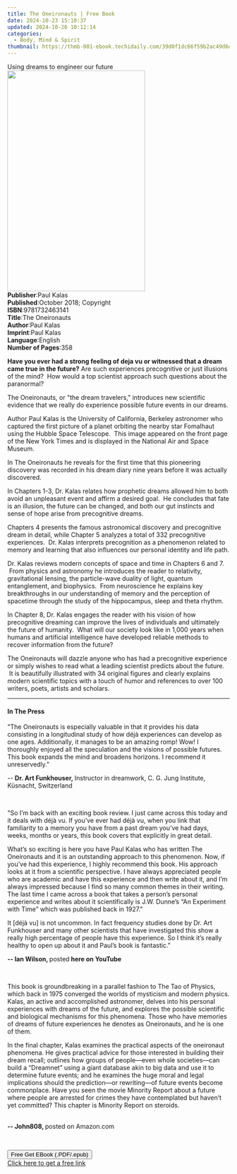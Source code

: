```yaml
---
title: The Oneironauts | Free Book
date: 2024-10-23 15:10:37
updated: 2024-10-26 10:12:14
categories:
  - Body, Mind & Spirit
thumbnail: https://thmb-001-ebook.techidaily.com/39d0f1dc66f59b2ac49d6dd565f04abbb679bc11c3e0dc6e2465e9b9b729d011.jpg
---
```

<main id="book-container">
  <div class="flex flex-col">
    <div class="book-brief flex-1 py-6 px-4 sm:p-6 md:py-10 md:px-8">
      <!-- brief-->
      <div class="book-brief-main">Using dreams to engineer our future</div>
    </div>
    <div
      class="book-meta-info flex-1 grid gap-4 col-start-1 col-end-3 row-start-1 sm:mb-6 sm:grid-cols-4 lg:gap-6 lg:col-start-2 lg:row-end-6 lg:row-span-6 lg:mb-0"
    >
      <div
        class="book-meta-info-left place-content-center mt-4 p-4 text-sm leading-6 col-start-2 col-span-2 dark:text-slate-400"
      >
        <img
          class="w-full h-500 object-cover rounded-lg sm:h-255 sm:col-span-2 lg:col-span-full"
          src="https://img-001-ebook.techidaily.com/e15f85765f7aef401d9364db446bb7463bd8424a59815e06a0f82ac5c67c03e9.jpg"
          alt=""
          width="312"
          height="500"
        />
      </div>
      <div
        class="book-meta-info-right mt-2 col-start-1 row-start-2 col-span-3 self-center"
      >
        <!-- meta data  -->
        <div class="flex flex-col px-4 md:px-8">
          <div class="flex-1">
            <strong>Publisher</strong>:<span class="px-2">Paul Kalas</span>
          </div>
          <div class="flex-1">
            <strong>Published</strong>:<span class="px-2"
              >October 2018; Copyright</span
            >
          </div>
          <div class="flex-1">
            <strong>ISBN</strong>:<span class="px-2">9781732463141</span>
          </div>
          <div class="flex-1">
            <strong>Title</strong>:<span class="px-2">The Oneironauts</span>
          </div>
          <div class="flex-1">
            <strong>Author</strong>:<span class="px-2">Paul Kalas</span>
          </div>
          <div class="flex-1">
            <strong>Imprint</strong>:<span class="px-2">Paul Kalas</span>
          </div>
          <div class="flex-1">
            <strong>Language</strong>:<span class="px-2">English</span>
          </div>
          <div class="flex-1">
            <strong>Number of Pages</strong>:<span class="px-2">358</span>
          </div>
        </div>
      </div>
    </div>
    <div class="book-description flex-1 py-6 px-4 sm:p-6 md:py-10 md:px-8">
      <div class="book-description-main">
        <div accordion-content="" id="description">
          <p>
            <strong
              >Have you ever had a strong feeling of deja vu or witnessed that a
              dream came true in the future?</strong
            >
            Are such experiences precognitive or just illusions of the mind?
            &nbsp;How would a top scientist approach such questions about the
            paranormal? &nbsp;
          </p>
          <p>
            The Oneironauts, or "the dream travelers," introduces new scientific
            evidence that we really do experience possible future events in our
            dreams.
          </p>
          <p>
            Author Paul Kalas is the University of California,&nbsp;Berkeley
            astronomer who captured the first picture of a planet orbiting the
            nearby star Fomalhaut using the Hubble Space Telescope. &nbsp;This
            image appeared on the front page of the New York Times and is
            displayed in the National Air and Space Museum. &nbsp;
          </p>
          <p>
            In The Oneironauts he reveals for the first time that this
            pioneering discovery was recorded in his dream diary nine years
            before it was actually discovered. &nbsp;
          </p>
          <p>
            In Chapters 1-3, Dr. Kalas relates how prophetic dreams allowed him
            to both avoid an unpleasant event and affirm a desired goal.
            &nbsp;He concludes that fate is an illusion, the future can be
            changed, and both our gut instincts and sense of hope arise from
            precognitive dreams.
          </p>
          <p>
            Chapters 4 presents the famous astronomical discovery and
            precognitive dream in detail, while Chapter 5 analyzes a total of
            332 precognitive experiences. &nbsp;Dr. Kalas interprets
            precognition as a phenomenon related to memory and learning that
            also influences our personal identity and life path.
          </p>
          <p>
            Dr. Kalas reviews modern concepts of space and time in Chapters 6
            and 7. &nbsp;From physics and astronomy he introduces the reader to
            relativity, gravitational lensing, the particle-wave duality of
            light, quantum entanglement, and biophysics. &nbsp;From neuroscience
            he explains key breakthroughs in our understanding of memory and the
            perception of spacetime through the study of the hippocampus, sleep
            and theta rhythm.
          </p>
          <p>
            In Chapter 8, Dr. Kalas engages the reader with his vision of how
            precognitive dreaming can improve the lives of individuals and
            ultimately the future of humanity. &nbsp;What will our society look
            like in 1,000 years when humans and artificial intelligence have
            developed reliable methods to recover information from the future?
          </p>
          <p>
            The Oneironauts will dazzle anyone who has had a precognitive
            experience or simply wishes to read what a leading scientist
            predicts about the future. &nbsp;It is beautifully illustrated with
            34 original figures and clearly explains modern scientific topics
            with a touch of humor and references to over 100 writers, poets,
            artists and scholars.&nbsp;
          </p>
        </div>
        <div class="accordion-fader"></div>
      </div>
    </div>
    <div class="book-excerpts flex-1 py-6 px-4 sm:p-6 md:py-10 md:px-8">
      <!-- excerpts-->
      <div class="book-excerpts-main">
        <hr />
        <h4 class="placeholder placeholder-heading">
          <span>In The Press</span>
        </h4>
        <p></p>
        <p>
          "The Oneironauts is especially valuable in that it provides his data
          consisting in a longitudinal study of how déjà experiences can develop
          as one ages. Additionally, it manages to be an amazing romp! Wow! I
          thoroughly enjoyed all the speculation and the visions of possible
          futures. This book expands the mind and broadens horizons. I recommend
          it unreservedly."
        </p>
        <p>
          --&nbsp;<strong>Dr. Art Funkhouser,&nbsp;</strong>Instructor in
          dreamwork, C. G. Jung Institute, Küsnacht, Switzerland
        </p>
        <p>&nbsp;</p>
        <p>
          "So I’m back with an exciting book review. I just came across this
          today and it deals with déjà vu. If you’ve ever had déjà vu, when you
          link that familiarity to a memory you have from a past dream you’ve
          had days, weeks, months or years, this book covers that explicitly in
          great detail.
        </p>
        <p>
          What’s so exciting is here you have Paul Kalas who has written The
          Oneironauts and it is an outstanding approach to this phenomenon. Now,
          if you’ve had this experience, I highly recommend this book. His
          approach looks at it from a scientific perspective. I have always
          appreciated people who are academic and have this experience and then
          write about it, and I’m always impressed because I find so many common
          themes in their writing. The last time I came across a book that takes
          a person’s personal experience and writes about it scientifically is
          J.W. Dunne’s “An Experiment with Time” which was published back in
          1927."
        </p>
        <p>
          It [déjà vu] is not uncommon. In fact frequency studies done by Dr.
          Art Funkhouser and many other scientists that have investigated this
          show a really high percentage of people have this experience. So I
          think it’s really healthy to open up about it and Paul’s book is
          fantastic."
        </p>
        <p>
          <strong>-- Ian Wilson, </strong>posted<strong
            >&nbsp;here on YouTube</strong
          >
        </p>
        <p>&nbsp;</p>
        <p>
          This book is groundbreaking in a parallel fashion to The Tao of
          Physics, which back in 1975 converged the worlds of mysticism and
          modern physics. Kalas, an active and accomplished astronomer, delves
          into his personal experiences with dreams of the future, and explores
          the possible scientific and biological mechanisms for this phenomena.
          Those who have memories of dreams of future experiences he denotes as
          Oneironauts, and he is one of them.
        </p>
        <p>
          In the final chapter, Kalas examines the practical aspects of the
          oneironaut phenomena. He gives practical advice for those interested
          in building their dream recall; outlines how groups of people—even
          whole societies—can build a “Dreamnet” using a giant database akin to
          big data and use it to determine future events; and he examines the
          huge moral and legal implications should the prediction—or
          rewriting—of future events become commonplace. Have you seen the movie
          Minority Report about a future where people are arrested for crimes
          they have contemplated but haven’t yet committed? This chapter is
          Minority Report on steroids.
        </p>
        <p><br /><strong>--&nbsp;John808, </strong>posted on Amazon.com</p>
        <p>&nbsp;</p>
        <p></p>
      </div>
    </div>
    <div
      class="book-about-author flex-1 py-6 px-4 sm:p-6 md:py-10 md:px-8"
    ></div>
    <div class="book-free-get flex-1 py-6 px-4 sm:p-6 md:py-10 md:px-8">
      <button
        id="btn-free-get"
        class="bg-blue-500 hover:bg-blue-700 text-white font-bold py-2 px-4 rounded"
      >
        Free Get EBook (.PDF/.epub)
      </button>
      <div id="countdown-display" class="px-2 text-lg mt-2"></div>
      <a
        id="free-link"
        class="hidden bg-blue-500 hover:bg-blue-700 text-white font-bold py-2 px-4 rounded"
        href="https://www.ebooks.com/en-us/book/209865877/the-oneironauts/paul-kalas/"
        target="_blank"
        >Click here to get a free link</a
      >
    </div>
    <script>
      let countdownTime = 0;
      let countdownInterval = null;
      document
        .getElementById('btn-free-get')
        .addEventListener('click', startCountdown);
      function startCountdown() {
        countdownTime = new Date().getTime() + 60000 * 3;
        countdownInterval = setInterval(updateCountdown, 1000);
        document.getElementById('btn-free-get').disabled = true;
        document
          .getElementById('btn-free-get')
          .classList.add('bg-gray-500', 'cursor-not-allowed');
      }
      function updateCountdown() {
        let currentTime = new Date().getTime();
        let timeLeft = countdownTime - currentTime;
        let secondsLeft = Math.floor(timeLeft / 1000);
        document.getElementById('countdown-display').innerHTML =
          `Remaining time: ${secondsLeft} seconds.`;
        if (secondsLeft <= 0) {
          clearInterval(countdownInterval);
          document.getElementById('btn-free-get').classList.add('hidden');
          document.getElementById('free-link').classList.remove('hidden');
          document.getElementById('countdown-display').innerHTML = '';
        }
      }
    </script>
  </div>
</main>
